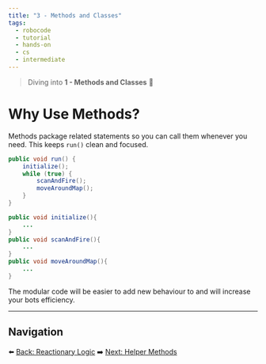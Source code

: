 ```yaml
---
title: "3 - Methods and Classes"
tags:
  - robocode
  - tutorial
  - hands-on
  - cs
  - intermediate
---
```


> Diving into **1 - Methods and Classes** 🤖

# Why Use Methods?

Methods package related statements so you can call them whenever you need. This keeps `run()` clean and focused.

```java
public void run() {
    initialize();
    while (true) {
        scanAndFire();
        moveAroundMap();
    }
}

public void initialize(){
    ...
}
public void scanAndFire(){
    ...
}
public void moveAroundMap(){
    ...
}
```

The modular code will be easier to add new behaviour to and will increase your bots efficiency.

---

## Navigation

⬅️ [Back: Reactionary Logic](/robocode/Day-6/05_reactionary_logic)
➡️ [Next: Helper Methods](/robocode/Day-7/04_helper_methods)
